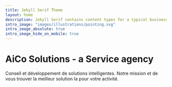```yaml
---
title: Jekyll Serif Theme
layout: home
description: Jekyll Serif contains content types for a typical business website. The theme is fully responsive, blazing fast and artfully illustrated.
intro_image: "images/illustrations/pointing.svg"
intro_image_absolute: true
intro_image_hide_on_mobile: true
---
```


# AiCo Solutions - a Service agency

Conseil et développement de solutions intelligentes. Notre mission et de vous trouver la meilleur solution Ia pour votre activité. 
